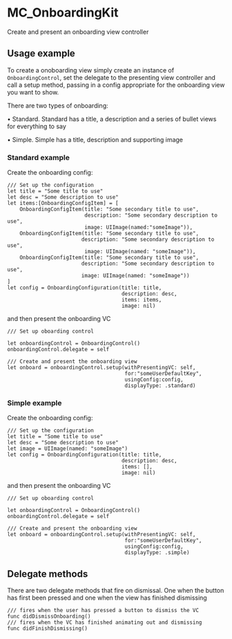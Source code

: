 # MC_OnboardingKit

Create and present an onboarding view controller

## Usage example

To create a onoboarding view simply create an instance of  ```OnboardingControl```, set the delegate to the presenting view controller and call  a setup method, passing in a config appropriate for the onboarding view you want to show. 

There are two types of onboarding: 

• Standard. Standard has a title, a description and a series of bullet views for everything to say

• Simple. Simple has a title, description and supporting image


### Standard example

Create the onboarding config:

    /// Set up the configuration
    let title = "Some title to use"
    let desc = "Some description to use"
    let items:[OnboardingConfigItem] = [
        OnboardingConfigItem(title: "Some secondary title to use",
                             description: "Some secondary description to use",
                             image: UIImage(named:"someImage")),
        OnboardingConfigItem(title: "Some secondary title to use",
                            description: "Some secondary description to use",
                             image: UIImage(named: "someImage")),
        OnboardingConfigItem(title: "Some secondary title to use",
                            description: "Some secondary description to use",
                            image: UIImage(named: "someImage"))
    ]
    let config = OnboardingConfiguration(title: title,
                                         description: desc,
                                         items: items,
                                         image: nil)
                                         
and then present the onboarding VC                                

    /// Set up oboarding control
    
    let onboardingControl = OnboardingControl()
    onboardingControl.delegate = self
    
    /// Create and present the onboarding view
    let onboard = onboardingControl.setup(withPresentingVC: self, 
                                          for:"someUserDefaultKey", 
                                          usingConfig:config, 
                                          displayType: .standard)

### Simple example

Create the onboarding config:

    /// Set up the configuration
    let title = "Some title to use"
    let desc = "Some description to use"
    let image = UIImage(named: "someImage")
    let config = OnboardingConfiguration(title: title,
                                         description: desc,
                                         items: [],
                                         image: nil)
                                         
and then present the onboarding VC                                

    /// Set up oboarding control

    let onboardingControl = OnboardingControl()
    onboardingControl.delegate = self

    /// Create and present the onboarding view
    let onboard = onboardingControl.setup(withPresentingVC: self, 
                                          for:"someUserDefaultKey", 
                                          usingConfig:config, 
                                          displayType: .simple)
                                          
## Delegate methods

There are two delegate methods that fire on dismissal. One when the button has first been pressed and one when the view has finished dismissing

    /// fires when the user has pressed a button to dismiss the VC
    func didDismissOnboarding()
    /// fires when the VC has finished animating out and dismissing
    func didFinishDismissing()
